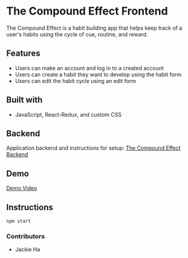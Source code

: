 # The Compound Effect Frontend

The Compound Effect is a habit building app that helps keep track of a user's habits using the cycle of cue, routine, and reward.

## Features

- Users can make an account and log in to a created account
- Users can create a habit they want to develop using the habit form
- Users can edit the habit cycle using an edit form

## Built with

- JavaScript, React-Redux, and custom CSS

## Backend

Application backend and instructions for setup: [The Compound Effect Backend](https://github.com/jkhaha/final_project_backend)

## Demo

[Demo Video](https://www.youtube.com/watch?v=ms7DAiEAoKk&feature=youtu.be)

## Instructions

``` npm start ```

### Contributors

- Jackie Ha
